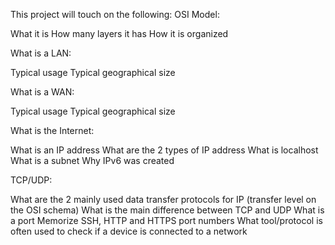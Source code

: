 This project will touch on the following:
OSI Model:

What it is
How many layers it has
How it is organized

What is a LAN:

Typical usage
Typical geographical size

What is a WAN:

Typical usage
Typical geographical size

What is the Internet:

What is an IP address
What are the 2 types of IP address
What is localhost
What is a subnet
Why IPv6 was created

TCP/UDP:

What are the 2 mainly used data transfer protocols for IP (transfer level on the OSI schema)
What is the main difference between TCP and UDP
What is a port
Memorize SSH, HTTP and HTTPS port numbers
What tool/protocol is often used to check if a device is connected to a network
